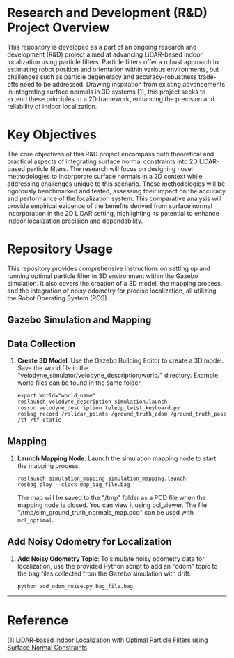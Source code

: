 # Research and Development (R&D) Project Overview
This repository is developed as a part of an ongoing research and development (R&D) project aimed at advancing LiDAR-based indoor localization using particle filters. Particle filters offer a robust approach to estimating robot position and orientation within various environments, but challenges such as particle degeneracy and accuracy-robustness trade-offs need to be addressed. Drawing inspiration from existing advancements in integrating surface normals in 3D systems [1], this project seeks to extend these principles to a 2D framework, enhancing the precision and reliability of indoor localization.

# Key Objectives
The core objectives of this R&D project encompass both theoretical and practical aspects of integrating surface normal constraints into 2D LiDAR-based particle filters. The research will focus on designing novel methodologies to incorporate surface normals in a 2D context while addressing challenges unique to this scenario. These methodologies will be rigorously benchmarked and tested, assessing their impact on the accuracy and performance of the localization system. This comparative analysis will provide empirical evidence of the benefits derived from surface normal incorporation in the 2D LiDAR setting, highlighting its potential to enhance indoor localization precision and dependability.

# Repository Usage
This repository provides comprehensive instructions on setting up and running optimal particle filter in 3D environment within the Gazebo simulation. It also covers the creation of a 3D model, the mapping process, and the integration of noisy odometry for precise localization, all utilizing the Robot Operating System (ROS).

## Gazebo Simulation and Mapping

## Data Collection

1. **Create 3D Model**: Use the Gazebo Building Editor to create a 3D model. Save the world file in the "velodyne_simulator/velodyne_description/world/" directory. Example world files can be found in the same folder.

    ```shell
    export World="world_name"
    roslaunch velodyne_description simulation.launch
    rosrun velodyne_description teleop_twist_keyboard.py
    rosbag record /rslidar_points /ground_truth_odom /ground_truth_pose /tf /tf_static
    ```

## Mapping

1. **Launch Mapping Node**: Launch the simulation mapping node to start the mapping process.

    ```shell
    roslaunch simulation_mapping simulation_mapping.launch
    rosbag play --clock map_bag_file.bag
    ```

    The map will be saved to the "/tmp" folder as a PCD file when the mapping node is closed. You can view it using pcl_viewer. The file "/tmp/sim_ground_truth_normals_map.pcd" can be used with `mcl_optimal`.

## Add Noisy Odometry for Localization

1. **Add Noisy Odometry Topic**: To simulate noisy odometry data for localization, use the provided Python script to add an "odom" topic to the bag files collected from the Gazebo simulation with drift.

    ```shell
    python add_odom_noise.py bag_file.bag
    ```

---

# Reference 
[1] [LiDAR-based Indoor Localization with Optimal Particle Filters using Surface Normal Constraints](https://ieeexplore.ieee.org/document/10160274)
